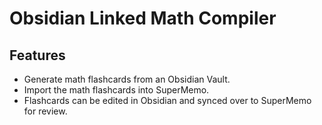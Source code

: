 # Obsidian Linked Math Compiler

## Features

- Generate math flashcards from an Obsidian Vault.
- Import the math flashcards into SuperMemo.
- Flashcards can be edited in Obsidian and synced over to SuperMemo for review.
